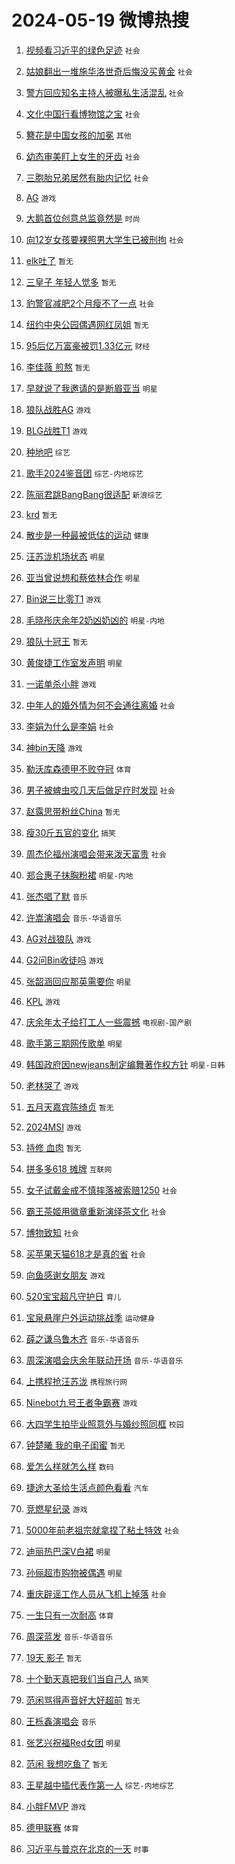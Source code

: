 # 2024-05-19 微博热搜 
1. [视频看习近平的绿色足迹](https://m.weibo.cn/search?containerid=100103type%3D1%26t%3D10%26q%3D%23%E8%A7%86%E9%A2%91%E7%9C%8B%E4%B9%A0%E8%BF%91%E5%B9%B3%E7%9A%84%E7%BB%BF%E8%89%B2%E8%B6%B3%E8%BF%B9%23&stream_entry_id=51&isnewpage=1&extparam=seat%3D1%26dgr%3D0%26filter_type%3Drealtimehot%26stream_entry_id%3D51%26c_type%3D51%26pos%3D0%26cate%3D10103%26q%3D%2523%25E8%25A7%2586%25E9%25A2%2591%25E7%259C%258B%25E4%25B9%25A0%25E8%25BF%2591%25E5%25B9%25B3%25E7%259A%2584%25E7%25BB%25BF%25E8%2589%25B2%25E8%25B6%25B3%25E8%25BF%25B9%2523%26display_time%3D1716063826%26pre_seqid%3D171606382610007464113) `社会` 

2. [姑娘翻出一堆施华洛世奇后悔没买黄金](https://m.weibo.cn/search?containerid=100103type%3D1%26t%3D10%26q%3D%23%E5%A7%91%E5%A8%98%E7%BF%BB%E5%87%BA%E4%B8%80%E5%A0%86%E6%96%BD%E5%8D%8E%E6%B4%9B%E4%B8%96%E5%A5%87%E5%90%8E%E6%82%94%E6%B2%A1%E4%B9%B0%E9%BB%84%E9%87%91%23&stream_entry_id=31&isnewpage=1&extparam=seat%3D1%26dgr%3D0%26flag%3D2%26realpos%3D1%26stream_entry_id%3D31%26filter_type%3Drealtimehot%26lcate%3D5001%26c_type%3D31%26cate%3D5001%26band_rank%3D1%26pos%3D0%26q%3D%2523%25E5%25A7%2591%25E5%25A8%2598%25E7%25BF%25BB%25E5%2587%25BA%25E4%25B8%2580%25E5%25A0%2586%25E6%2596%25BD%25E5%258D%258E%25E6%25B4%259B%25E4%25B8%2596%25E5%25A5%2587%25E5%2590%258E%25E6%2582%2594%25E6%25B2%25A1%25E4%25B9%25B0%25E9%25BB%2584%25E9%2587%2591%2523%26display_time%3D1716063826%26pre_seqid%3D171606382610007464113) `社会` 

3. [警方回应知名主持人被曝私生活混乱](https://m.weibo.cn/search?containerid=100103type%3D1%26t%3D10%26q%3D%23%E8%AD%A6%E6%96%B9%E5%9B%9E%E5%BA%94%E7%9F%A5%E5%90%8D%E4%B8%BB%E6%8C%81%E4%BA%BA%E8%A2%AB%E6%9B%9D%E7%A7%81%E7%94%9F%E6%B4%BB%E6%B7%B7%E4%B9%B1%23&stream_entry_id=31&isnewpage=1&extparam=seat%3D1%26dgr%3D0%26flag%3D2%26realpos%3D2%26stream_entry_id%3D31%26filter_type%3Drealtimehot%26lcate%3D5001%26c_type%3D31%26cate%3D5001%26band_rank%3D2%26pos%3D1%26q%3D%2523%25E8%25AD%25A6%25E6%2596%25B9%25E5%259B%259E%25E5%25BA%2594%25E7%259F%25A5%25E5%2590%258D%25E4%25B8%25BB%25E6%258C%2581%25E4%25BA%25BA%25E8%25A2%25AB%25E6%259B%259D%25E7%25A7%2581%25E7%2594%259F%25E6%25B4%25BB%25E6%25B7%25B7%25E4%25B9%25B1%2523%26display_time%3D1716063826%26pre_seqid%3D171606382610007464113) `社会` 

4. [文化中国行看博物馆之宝](https://m.weibo.cn/search?containerid=100103type%3D1%26t%3D10%26q%3D%23%E6%96%87%E5%8C%96%E4%B8%AD%E5%9B%BD%E8%A1%8C%E7%9C%8B%E5%8D%9A%E7%89%A9%E9%A6%86%E4%B9%8B%E5%AE%9D%23&stream_entry_id=31&isnewpage=1&extparam=seat%3D1%26dgr%3D0%26flag%3D0%26realpos%3D3%26stream_entry_id%3D31%26filter_type%3Drealtimehot%26lcate%3D5001%26c_type%3D31%26cate%3D5001%26band_rank%3D3%26pos%3D2%26q%3D%2523%25E6%2596%2587%25E5%258C%2596%25E4%25B8%25AD%25E5%259B%25BD%25E8%25A1%258C%25E7%259C%258B%25E5%258D%259A%25E7%2589%25A9%25E9%25A6%2586%25E4%25B9%258B%25E5%25AE%259D%2523%26display_time%3D1716063826%26pre_seqid%3D171606382610007464113) `社会` 

5. [簪花是中国女孩的加冕](https://m.weibo.cn/search?containerid=100103type%3D1%26t%3D10%26q%3D%23%E7%B0%AA%E8%8A%B1%E6%98%AF%E4%B8%AD%E5%9B%BD%E5%A5%B3%E5%AD%A9%E7%9A%84%E5%8A%A0%E5%86%95%23&stream_entry_id=31&isnewpage=1&extparam=seat%3D1%26is_ad_pos%3D1%26adid%3D237194%26dgr%3D0%26topic_ad%3D1%26stream_entry_id%3D31%26filter_type%3Drealtimehot%26lcate%3D5001%26c_type%3D31%26cate%3D5001%26band_rank%3D4%26pos%3D3%26q%3D%2523%25E7%25B0%25AA%25E8%258A%25B1%25E6%2598%25AF%25E4%25B8%25AD%25E5%259B%25BD%25E5%25A5%25B3%25E5%25AD%25A9%25E7%259A%2584%25E5%258A%25A0%25E5%2586%2595%2523%26display_time%3D1716063826%26pre_seqid%3D171606382610007464113) `其他` 

6. [幼态审美盯上女生的牙齿](https://m.weibo.cn/search?containerid=100103type%3D1%26t%3D10%26q%3D%23%E5%B9%BC%E6%80%81%E5%AE%A1%E7%BE%8E%E7%9B%AF%E4%B8%8A%E5%A5%B3%E7%94%9F%E7%9A%84%E7%89%99%E9%BD%BF%23&stream_entry_id=31&isnewpage=1&extparam=seat%3D1%26dgr%3D0%26flag%3D2%26realpos%3D4%26stream_entry_id%3D31%26filter_type%3Drealtimehot%26lcate%3D5001%26c_type%3D31%26cate%3D5001%26band_rank%3D4%26pos%3D4%26q%3D%2523%25E5%25B9%25BC%25E6%2580%2581%25E5%25AE%25A1%25E7%25BE%258E%25E7%259B%25AF%25E4%25B8%258A%25E5%25A5%25B3%25E7%2594%259F%25E7%259A%2584%25E7%2589%2599%25E9%25BD%25BF%2523%26display_time%3D1716063826%26pre_seqid%3D171606382610007464113) `社会` 

7. [三胞胎兄弟居然有胎内记忆](https://m.weibo.cn/search?containerid=100103type%3D1%26t%3D10%26q%3D%23%E4%B8%89%E8%83%9E%E8%83%8E%E5%85%84%E5%BC%9F%E5%B1%85%E7%84%B6%E6%9C%89%E8%83%8E%E5%86%85%E8%AE%B0%E5%BF%86%23&stream_entry_id=31&isnewpage=1&extparam=seat%3D1%26dgr%3D0%26flag%3D2%26realpos%3D5%26stream_entry_id%3D31%26filter_type%3Drealtimehot%26lcate%3D5001%26c_type%3D31%26cate%3D5001%26band_rank%3D5%26pos%3D5%26q%3D%2523%25E4%25B8%2589%25E8%2583%259E%25E8%2583%258E%25E5%2585%2584%25E5%25BC%259F%25E5%25B1%2585%25E7%2584%25B6%25E6%259C%2589%25E8%2583%258E%25E5%2586%2585%25E8%25AE%25B0%25E5%25BF%2586%2523%26display_time%3D1716063826%26pre_seqid%3D171606382610007464113) `社会` 

8. [AG](https://m.weibo.cn/search?containerid=100103type%3D1%26t%3D10%26q%3DAG&stream_entry_id=31&isnewpage=1&extparam=seat%3D1%26dgr%3D0%26flag%3D0%26realpos%3D6%26stream_entry_id%3D31%26filter_type%3Drealtimehot%26lcate%3D5001%26c_type%3D31%26cate%3D5001%26band_rank%3D6%26pos%3D6%26q%3DAG%26display_time%3D1716063826%26pre_seqid%3D171606382610007464113) `游戏` 

9. [大鹅首位创意总监竟然是](https://m.weibo.cn/search?containerid=100103type%3D1%26t%3D10%26q%3D%23%E5%A4%A7%E9%B9%85%E9%A6%96%E4%BD%8D%E5%88%9B%E6%84%8F%E6%80%BB%E7%9B%91%E7%AB%9F%E7%84%B6%E6%98%AF%23&stream_entry_id=31&isnewpage=1&extparam=seat%3D1%26is_ad_pos%3D1%26adid%3D236703%26dgr%3D0%26topic_ad%3D1%26stream_entry_id%3D31%26filter_type%3Drealtimehot%26lcate%3D5001%26c_type%3D31%26cate%3D5001%26band_rank%3D7%26pos%3D7%26q%3D%2523%25E5%25A4%25A7%25E9%25B9%2585%25E9%25A6%2596%25E4%25BD%258D%25E5%2588%259B%25E6%2584%258F%25E6%2580%25BB%25E7%259B%2591%25E7%25AB%259F%25E7%2584%25B6%25E6%2598%25AF%2523%26display_time%3D1716063826%26pre_seqid%3D171606382610007464113) `时尚` 

10. [向12岁女孩要裸照男大学生已被刑拘](https://m.weibo.cn/search?containerid=100103type%3D1%26t%3D10%26q%3D%23%E5%90%9112%E5%B2%81%E5%A5%B3%E5%AD%A9%E8%A6%81%E8%A3%B8%E7%85%A7%E7%94%B7%E5%A4%A7%E5%AD%A6%E7%94%9F%E5%B7%B2%E8%A2%AB%E5%88%91%E6%8B%98%23&stream_entry_id=31&isnewpage=1&extparam=seat%3D1%26dgr%3D0%26flag%3D2%26realpos%3D7%26stream_entry_id%3D31%26filter_type%3Drealtimehot%26lcate%3D5001%26c_type%3D31%26cate%3D5001%26band_rank%3D7%26pos%3D8%26q%3D%2523%25E5%2590%259112%25E5%25B2%2581%25E5%25A5%25B3%25E5%25AD%25A9%25E8%25A6%2581%25E8%25A3%25B8%25E7%2585%25A7%25E7%2594%25B7%25E5%25A4%25A7%25E5%25AD%25A6%25E7%2594%259F%25E5%25B7%25B2%25E8%25A2%25AB%25E5%2588%2591%25E6%258B%2598%2523%26display_time%3D1716063826%26pre_seqid%3D171606382610007464113) `社会` 

11. [elk吐了](https://m.weibo.cn/search?containerid=100103type%3D1%26t%3D10%26q%3Delk%E5%90%90%E4%BA%86&stream_entry_id=31&isnewpage=1&extparam=seat%3D1%26dgr%3D0%26flag%3D2%26realpos%3D8%26stream_entry_id%3D31%26filter_type%3Drealtimehot%26lcate%3D5001%26c_type%3D31%26cate%3D5001%26band_rank%3D8%26pos%3D9%26q%3Delk%25E5%2590%2590%25E4%25BA%2586%26display_time%3D1716063826%26pre_seqid%3D171606382610007464113) `暂无` 

12. [三皇子 年轻人觉多](https://m.weibo.cn/search?containerid=100103type%3D1%26t%3D10%26q%3D%E4%B8%89%E7%9A%87%E5%AD%90+%E5%B9%B4%E8%BD%BB%E4%BA%BA%E8%A7%89%E5%A4%9A&stream_entry_id=31&isnewpage=1&extparam=seat%3D1%26dgr%3D0%26flag%3D2%26realpos%3D9%26stream_entry_id%3D31%26filter_type%3Drealtimehot%26lcate%3D5001%26c_type%3D31%26cate%3D5001%26band_rank%3D9%26pos%3D10%26q%3D%25E4%25B8%2589%25E7%259A%2587%25E5%25AD%2590%2520%25E5%25B9%25B4%25E8%25BD%25BB%25E4%25BA%25BA%25E8%25A7%2589%25E5%25A4%259A%26display_time%3D1716063826%26pre_seqid%3D171606382610007464113) `暂无` 

13. [豹警官减肥2个月瘦不了一点](https://m.weibo.cn/search?containerid=100103type%3D1%26t%3D10%26q%3D%23%E8%B1%B9%E8%AD%A6%E5%AE%98%E5%87%8F%E8%82%A52%E4%B8%AA%E6%9C%88%E7%98%A6%E4%B8%8D%E4%BA%86%E4%B8%80%E7%82%B9%23&stream_entry_id=31&isnewpage=1&extparam=seat%3D1%26dgr%3D0%26flag%3D32768%26realpos%3D10%26stream_entry_id%3D31%26filter_type%3Drealtimehot%26lcate%3D5001%26c_type%3D31%26cate%3D5001%26band_rank%3D10%26pos%3D11%26q%3D%2523%25E8%25B1%25B9%25E8%25AD%25A6%25E5%25AE%2598%25E5%2587%258F%25E8%2582%25A52%25E4%25B8%25AA%25E6%259C%2588%25E7%2598%25A6%25E4%25B8%258D%25E4%25BA%2586%25E4%25B8%2580%25E7%2582%25B9%2523%26display_time%3D1716063826%26pre_seqid%3D171606382610007464113) `社会` 

14. [纽约中央公园偶遇网红凤姐](https://m.weibo.cn/search?containerid=100103type%3D1%26t%3D10%26q%3D%23%E7%BA%BD%E7%BA%A6%E4%B8%AD%E5%A4%AE%E5%85%AC%E5%9B%AD%E5%81%B6%E9%81%87%E7%BD%91%E7%BA%A2%E5%87%A4%E5%A7%90%23&stream_entry_id=31&isnewpage=1&extparam=seat%3D1%26dgr%3D0%26flag%3D2%26realpos%3D11%26stream_entry_id%3D31%26filter_type%3Drealtimehot%26lcate%3D5001%26c_type%3D31%26cate%3D5001%26band_rank%3D11%26pos%3D12%26q%3D%2523%25E7%25BA%25BD%25E7%25BA%25A6%25E4%25B8%25AD%25E5%25A4%25AE%25E5%2585%25AC%25E5%259B%25AD%25E5%2581%25B6%25E9%2581%2587%25E7%25BD%2591%25E7%25BA%25A2%25E5%2587%25A4%25E5%25A7%2590%2523%26display_time%3D1716063826%26pre_seqid%3D171606382610007464113) `暂无` 

15. [95后亿万富豪被罚1.33亿元](https://m.weibo.cn/search?containerid=100103type%3D1%26t%3D10%26q%3D%2395%E5%90%8E%E4%BA%BF%E4%B8%87%E5%AF%8C%E8%B1%AA%E8%A2%AB%E7%BD%9A1.33%E4%BA%BF%E5%85%83%23&stream_entry_id=31&isnewpage=1&extparam=seat%3D1%26dgr%3D0%26flag%3D2%26realpos%3D12%26stream_entry_id%3D31%26filter_type%3Drealtimehot%26lcate%3D5001%26c_type%3D31%26cate%3D5001%26band_rank%3D12%26pos%3D13%26q%3D%252395%25E5%2590%258E%25E4%25BA%25BF%25E4%25B8%2587%25E5%25AF%258C%25E8%25B1%25AA%25E8%25A2%25AB%25E7%25BD%259A1.33%25E4%25BA%25BF%25E5%2585%2583%2523%26display_time%3D1716063826%26pre_seqid%3D171606382610007464113) `财经` 

16. [李佳薇 煎熬](https://m.weibo.cn/search?containerid=100103type%3D1%26t%3D10%26q%3D%E6%9D%8E%E4%BD%B3%E8%96%87+%E7%85%8E%E7%86%AC&stream_entry_id=31&isnewpage=1&extparam=seat%3D1%26dgr%3D0%26flag%3D2%26realpos%3D13%26stream_entry_id%3D31%26filter_type%3Drealtimehot%26lcate%3D5001%26c_type%3D31%26cate%3D5001%26band_rank%3D13%26pos%3D14%26q%3D%25E6%259D%258E%25E4%25BD%25B3%25E8%2596%2587%2520%25E7%2585%258E%25E7%2586%25AC%26display_time%3D1716063826%26pre_seqid%3D171606382610007464113) `暂无` 

17. [早就说了我邀请的是断眉亚当](https://m.weibo.cn/search?containerid=100103type%3D1%26t%3D10%26q%3D%23%E6%97%A9%E5%B0%B1%E8%AF%B4%E4%BA%86%E6%88%91%E9%82%80%E8%AF%B7%E7%9A%84%E6%98%AF%E6%96%AD%E7%9C%89%E4%BA%9A%E5%BD%93%23&stream_entry_id=31&isnewpage=1&extparam=seat%3D1%26dgr%3D0%26flag%3D2%26realpos%3D14%26stream_entry_id%3D31%26filter_type%3Drealtimehot%26lcate%3D5001%26c_type%3D31%26cate%3D5001%26band_rank%3D14%26pos%3D15%26q%3D%2523%25E6%2597%25A9%25E5%25B0%25B1%25E8%25AF%25B4%25E4%25BA%2586%25E6%2588%2591%25E9%2582%2580%25E8%25AF%25B7%25E7%259A%2584%25E6%2598%25AF%25E6%2596%25AD%25E7%259C%2589%25E4%25BA%259A%25E5%25BD%2593%2523%26display_time%3D1716063826%26pre_seqid%3D171606382610007464113) `明星` 

18. [狼队战胜AG](https://m.weibo.cn/search?containerid=100103type%3D1%26t%3D10%26q%3D%23%E7%8B%BC%E9%98%9F%E6%88%98%E8%83%9CAG%23&stream_entry_id=31&isnewpage=1&extparam=seat%3D1%26dgr%3D0%26flag%3D0%26realpos%3D15%26stream_entry_id%3D31%26filter_type%3Drealtimehot%26lcate%3D5001%26c_type%3D31%26cate%3D5001%26band_rank%3D15%26pos%3D16%26q%3D%2523%25E7%258B%25BC%25E9%2598%259F%25E6%2588%2598%25E8%2583%259CAG%2523%26display_time%3D1716063826%26pre_seqid%3D171606382610007464113) `游戏` 

19. [BLG战胜T1](https://m.weibo.cn/search?containerid=100103type%3D1%26t%3D10%26q%3D%23BLG%E6%88%98%E8%83%9CT1%23&stream_entry_id=31&isnewpage=1&extparam=seat%3D1%26dgr%3D0%26flag%3D0%26realpos%3D16%26stream_entry_id%3D31%26filter_type%3Drealtimehot%26lcate%3D5001%26c_type%3D31%26cate%3D5001%26band_rank%3D16%26pos%3D17%26q%3D%2523BLG%25E6%2588%2598%25E8%2583%259CT1%2523%26display_time%3D1716063826%26pre_seqid%3D171606382610007464113) `游戏` 

20. [种地吧](https://m.weibo.cn/search?containerid=100103type%3D1%26t%3D10%26q%3D%E7%A7%8D%E5%9C%B0%E5%90%A7&stream_entry_id=31&isnewpage=1&extparam=seat%3D1%26dgr%3D0%26flag%3D0%26realpos%3D17%26stream_entry_id%3D31%26filter_type%3Drealtimehot%26lcate%3D5001%26c_type%3D31%26cate%3D5001%26band_rank%3D17%26pos%3D18%26q%3D%25E7%25A7%258D%25E5%259C%25B0%25E5%2590%25A7%26display_time%3D1716063826%26pre_seqid%3D171606382610007464113) `综艺` 

21. [歌手2024鉴音团](https://m.weibo.cn/search?containerid=100103type%3D1%26t%3D10%26q%3D%E6%AD%8C%E6%89%8B2024%E9%89%B4%E9%9F%B3%E5%9B%A2&stream_entry_id=31&isnewpage=1&extparam=seat%3D1%26dgr%3D0%26flag%3D0%26realpos%3D18%26stream_entry_id%3D31%26filter_type%3Drealtimehot%26lcate%3D5001%26c_type%3D31%26cate%3D5001%26band_rank%3D18%26pos%3D19%26q%3D%25E6%25AD%258C%25E6%2589%258B2024%25E9%2589%25B4%25E9%259F%25B3%25E5%259B%25A2%26display_time%3D1716063826%26pre_seqid%3D171606382610007464113) `综艺-内地综艺` 

22. [陈丽君跳BangBang很适配](https://m.weibo.cn/search?containerid=100103type%3D1%26t%3D10%26q%3D%23%E9%99%88%E4%B8%BD%E5%90%9B%E8%B7%B3BangBang%E5%BE%88%E9%80%82%E9%85%8D%23&stream_entry_id=31&isnewpage=1&extparam=seat%3D1%26dgr%3D0%26flag%3D1%26realpos%3D19%26stream_entry_id%3D31%26filter_type%3Drealtimehot%26lcate%3D5001%26c_type%3D31%26cate%3D5001%26band_rank%3D19%26pos%3D20%26q%3D%2523%25E9%2599%2588%25E4%25B8%25BD%25E5%2590%259B%25E8%25B7%25B3BangBang%25E5%25BE%2588%25E9%2580%2582%25E9%2585%258D%2523%26display_time%3D1716063826%26pre_seqid%3D171606382610007464113) `新浪综艺` 

23. [krd](https://m.weibo.cn/search?containerid=100103type%3D1%26t%3D10%26q%3Dkrd&stream_entry_id=31&isnewpage=1&extparam=seat%3D1%26dgr%3D0%26flag%3D0%26realpos%3D20%26stream_entry_id%3D31%26filter_type%3Drealtimehot%26lcate%3D5001%26c_type%3D31%26cate%3D5001%26band_rank%3D20%26pos%3D21%26q%3Dkrd%26display_time%3D1716063826%26pre_seqid%3D171606382610007464113) `暂无` 

24. [散步是一种最被低估的运动](https://m.weibo.cn/search?containerid=100103type%3D1%26t%3D10%26q%3D%23%E6%95%A3%E6%AD%A5%E6%98%AF%E4%B8%80%E7%A7%8D%E6%9C%80%E8%A2%AB%E4%BD%8E%E4%BC%B0%E7%9A%84%E8%BF%90%E5%8A%A8%23&stream_entry_id=31&isnewpage=1&extparam=seat%3D1%26dgr%3D0%26flag%3D0%26realpos%3D21%26stream_entry_id%3D31%26filter_type%3Drealtimehot%26lcate%3D5001%26c_type%3D31%26cate%3D5001%26band_rank%3D21%26pos%3D22%26q%3D%2523%25E6%2595%25A3%25E6%25AD%25A5%25E6%2598%25AF%25E4%25B8%2580%25E7%25A7%258D%25E6%259C%2580%25E8%25A2%25AB%25E4%25BD%258E%25E4%25BC%25B0%25E7%259A%2584%25E8%25BF%2590%25E5%258A%25A8%2523%26display_time%3D1716063826%26pre_seqid%3D171606382610007464113) `健康` 

25. [汪苏泷机场状态](https://m.weibo.cn/search?containerid=100103type%3D1%26t%3D10%26q%3D%23%E6%B1%AA%E8%8B%8F%E6%B3%B7%E6%9C%BA%E5%9C%BA%E7%8A%B6%E6%80%81%23&stream_entry_id=31&isnewpage=1&extparam=seat%3D1%26dgr%3D0%26flag%3D1%26realpos%3D22%26stream_entry_id%3D31%26filter_type%3Drealtimehot%26lcate%3D5001%26c_type%3D31%26cate%3D5001%26band_rank%3D22%26pos%3D23%26q%3D%2523%25E6%25B1%25AA%25E8%258B%258F%25E6%25B3%25B7%25E6%259C%25BA%25E5%259C%25BA%25E7%258A%25B6%25E6%2580%2581%2523%26display_time%3D1716063826%26pre_seqid%3D171606382610007464113) `明星` 

26. [亚当曾说想和蔡依林合作](https://m.weibo.cn/search?containerid=100103type%3D1%26t%3D10%26q%3D%23%E4%BA%9A%E5%BD%93%E6%9B%BE%E8%AF%B4%E6%83%B3%E5%92%8C%E8%94%A1%E4%BE%9D%E6%9E%97%E5%90%88%E4%BD%9C%23&stream_entry_id=31&isnewpage=1&extparam=seat%3D1%26dgr%3D0%26flag%3D0%26realpos%3D23%26stream_entry_id%3D31%26filter_type%3Drealtimehot%26lcate%3D5001%26c_type%3D31%26cate%3D5001%26band_rank%3D23%26pos%3D24%26q%3D%2523%25E4%25BA%259A%25E5%25BD%2593%25E6%259B%25BE%25E8%25AF%25B4%25E6%2583%25B3%25E5%2592%258C%25E8%2594%25A1%25E4%25BE%259D%25E6%259E%2597%25E5%2590%2588%25E4%25BD%259C%2523%26display_time%3D1716063826%26pre_seqid%3D171606382610007464113) `明星` 

27. [Bin说三比零T1](https://m.weibo.cn/search?containerid=100103type%3D1%26t%3D10%26q%3D%23Bin%E8%AF%B4%E4%B8%89%E6%AF%94%E9%9B%B6T1%23&stream_entry_id=31&isnewpage=1&extparam=seat%3D1%26dgr%3D0%26flag%3D0%26realpos%3D24%26stream_entry_id%3D31%26filter_type%3Drealtimehot%26lcate%3D5001%26c_type%3D31%26cate%3D5001%26band_rank%3D24%26pos%3D25%26q%3D%2523Bin%25E8%25AF%25B4%25E4%25B8%2589%25E6%25AF%2594%25E9%259B%25B6T1%2523%26display_time%3D1716063826%26pre_seqid%3D171606382610007464113) `游戏` 

28. [毛晓彤庆余年2奶凶奶凶的](https://m.weibo.cn/search?containerid=100103type%3D1%26t%3D10%26q%3D%23%E6%AF%9B%E6%99%93%E5%BD%A4%E5%BA%86%E4%BD%99%E5%B9%B42%E5%A5%B6%E5%87%B6%E5%A5%B6%E5%87%B6%E7%9A%84%23&stream_entry_id=31&isnewpage=1&extparam=seat%3D1%26dgr%3D0%26flag%3D2%26realpos%3D25%26stream_entry_id%3D31%26filter_type%3Drealtimehot%26lcate%3D5001%26c_type%3D31%26cate%3D5001%26band_rank%3D25%26pos%3D26%26q%3D%2523%25E6%25AF%259B%25E6%2599%2593%25E5%25BD%25A4%25E5%25BA%2586%25E4%25BD%2599%25E5%25B9%25B42%25E5%25A5%25B6%25E5%2587%25B6%25E5%25A5%25B6%25E5%2587%25B6%25E7%259A%2584%2523%26display_time%3D1716063826%26pre_seqid%3D171606382610007464113) `明星-内地` 

29. [狼队十冠王](https://m.weibo.cn/search?containerid=100103type%3D1%26t%3D10%26q%3D%23%E7%8B%BC%E9%98%9F%E5%8D%81%E5%86%A0%E7%8E%8B%23&stream_entry_id=31&isnewpage=1&extparam=seat%3D1%26dgr%3D0%26flag%3D0%26realpos%3D26%26stream_entry_id%3D31%26filter_type%3Drealtimehot%26lcate%3D5001%26c_type%3D31%26cate%3D5001%26band_rank%3D26%26pos%3D27%26q%3D%2523%25E7%258B%25BC%25E9%2598%259F%25E5%258D%2581%25E5%2586%25A0%25E7%258E%258B%2523%26display_time%3D1716063826%26pre_seqid%3D171606382610007464113) `暂无` 

30. [黄俊捷工作室发声明](https://m.weibo.cn/search?containerid=100103type%3D1%26t%3D10%26q%3D%23%E9%BB%84%E4%BF%8A%E6%8D%B7%E5%B7%A5%E4%BD%9C%E5%AE%A4%E5%8F%91%E5%A3%B0%E6%98%8E%23&stream_entry_id=31&isnewpage=1&extparam=seat%3D1%26dgr%3D0%26flag%3D0%26realpos%3D27%26stream_entry_id%3D31%26filter_type%3Drealtimehot%26lcate%3D5001%26c_type%3D31%26cate%3D5001%26band_rank%3D27%26pos%3D28%26q%3D%2523%25E9%25BB%2584%25E4%25BF%258A%25E6%258D%25B7%25E5%25B7%25A5%25E4%25BD%259C%25E5%25AE%25A4%25E5%258F%2591%25E5%25A3%25B0%25E6%2598%258E%2523%26display_time%3D1716063826%26pre_seqid%3D171606382610007464113) `明星` 

31. [一诺单杀小胖](https://m.weibo.cn/search?containerid=100103type%3D1%26t%3D10%26q%3D%23%E4%B8%80%E8%AF%BA%E5%8D%95%E6%9D%80%E5%B0%8F%E8%83%96%23&stream_entry_id=31&isnewpage=1&extparam=seat%3D1%26dgr%3D0%26flag%3D0%26realpos%3D28%26stream_entry_id%3D31%26filter_type%3Drealtimehot%26lcate%3D5001%26c_type%3D31%26cate%3D5001%26band_rank%3D28%26pos%3D29%26q%3D%2523%25E4%25B8%2580%25E8%25AF%25BA%25E5%258D%2595%25E6%259D%2580%25E5%25B0%258F%25E8%2583%2596%2523%26display_time%3D1716063826%26pre_seqid%3D171606382610007464113) `游戏` 

32. [中年人的婚外情为何不会通往离婚](https://m.weibo.cn/search?containerid=100103type%3D1%26t%3D10%26q%3D%23%E4%B8%AD%E5%B9%B4%E4%BA%BA%E7%9A%84%E5%A9%9A%E5%A4%96%E6%83%85%E4%B8%BA%E4%BD%95%E4%B8%8D%E4%BC%9A%E9%80%9A%E5%BE%80%E7%A6%BB%E5%A9%9A%23&stream_entry_id=31&isnewpage=1&extparam=seat%3D1%26dgr%3D0%26flag%3D0%26realpos%3D29%26stream_entry_id%3D31%26filter_type%3Drealtimehot%26lcate%3D5001%26c_type%3D31%26cate%3D5001%26band_rank%3D29%26pos%3D30%26q%3D%2523%25E4%25B8%25AD%25E5%25B9%25B4%25E4%25BA%25BA%25E7%259A%2584%25E5%25A9%259A%25E5%25A4%2596%25E6%2583%2585%25E4%25B8%25BA%25E4%25BD%2595%25E4%25B8%258D%25E4%25BC%259A%25E9%2580%259A%25E5%25BE%2580%25E7%25A6%25BB%25E5%25A9%259A%2523%26display_time%3D1716063826%26pre_seqid%3D171606382610007464113) `社会` 

33. [李娟为什么是李娟](https://m.weibo.cn/search?containerid=100103type%3D1%26t%3D10%26q%3D%23%E6%9D%8E%E5%A8%9F%E4%B8%BA%E4%BB%80%E4%B9%88%E6%98%AF%E6%9D%8E%E5%A8%9F%23&stream_entry_id=31&isnewpage=1&extparam=seat%3D1%26dgr%3D0%26flag%3D0%26realpos%3D30%26stream_entry_id%3D31%26filter_type%3Drealtimehot%26lcate%3D5001%26c_type%3D31%26cate%3D5001%26band_rank%3D30%26pos%3D31%26q%3D%2523%25E6%259D%258E%25E5%25A8%259F%25E4%25B8%25BA%25E4%25BB%2580%25E4%25B9%2588%25E6%2598%25AF%25E6%259D%258E%25E5%25A8%259F%2523%26display_time%3D1716063826%26pre_seqid%3D171606382610007464113) `社会` 

34. [神bin天降](https://m.weibo.cn/search?containerid=100103type%3D1%26t%3D10%26q%3D%E7%A5%9Ebin%E5%A4%A9%E9%99%8D&stream_entry_id=31&isnewpage=1&extparam=seat%3D1%26dgr%3D0%26flag%3D0%26realpos%3D31%26stream_entry_id%3D31%26filter_type%3Drealtimehot%26lcate%3D5001%26c_type%3D31%26cate%3D5001%26band_rank%3D31%26pos%3D32%26q%3D%25E7%25A5%259Ebin%25E5%25A4%25A9%25E9%2599%258D%26display_time%3D1716063826%26pre_seqid%3D171606382610007464113) `游戏` 

35. [勒沃库森德甲不败夺冠](https://m.weibo.cn/search?containerid=100103type%3D1%26t%3D10%26q%3D%23%E5%8B%92%E6%B2%83%E5%BA%93%E6%A3%AE%E5%BE%B7%E7%94%B2%E4%B8%8D%E8%B4%A5%E5%A4%BA%E5%86%A0%23&stream_entry_id=31&isnewpage=1&extparam=seat%3D1%26dgr%3D0%26flag%3D0%26realpos%3D32%26stream_entry_id%3D31%26filter_type%3Drealtimehot%26lcate%3D5001%26c_type%3D31%26cate%3D5001%26band_rank%3D32%26pos%3D33%26q%3D%2523%25E5%258B%2592%25E6%25B2%2583%25E5%25BA%2593%25E6%25A3%25AE%25E5%25BE%25B7%25E7%2594%25B2%25E4%25B8%258D%25E8%25B4%25A5%25E5%25A4%25BA%25E5%2586%25A0%2523%26display_time%3D1716063826%26pre_seqid%3D171606382610007464113) `体育` 

36. [男子被蜱虫咬几天后做足疗时发现](https://m.weibo.cn/search?containerid=100103type%3D1%26t%3D10%26q%3D%23%E7%94%B7%E5%AD%90%E8%A2%AB%E8%9C%B1%E8%99%AB%E5%92%AC%E5%87%A0%E5%A4%A9%E5%90%8E%E5%81%9A%E8%B6%B3%E7%96%97%E6%97%B6%E5%8F%91%E7%8E%B0%23&stream_entry_id=31&isnewpage=1&extparam=seat%3D1%26dgr%3D0%26flag%3D0%26realpos%3D33%26stream_entry_id%3D31%26filter_type%3Drealtimehot%26lcate%3D5001%26c_type%3D31%26cate%3D5001%26band_rank%3D33%26pos%3D34%26q%3D%2523%25E7%2594%25B7%25E5%25AD%2590%25E8%25A2%25AB%25E8%259C%25B1%25E8%2599%25AB%25E5%2592%25AC%25E5%2587%25A0%25E5%25A4%25A9%25E5%2590%258E%25E5%2581%259A%25E8%25B6%25B3%25E7%2596%2597%25E6%2597%25B6%25E5%258F%2591%25E7%258E%25B0%2523%26display_time%3D1716063826%26pre_seqid%3D171606382610007464113) `社会` 

37. [赵露思带粉丝China](https://m.weibo.cn/search?containerid=100103type%3D1%26t%3D10%26q%3D%23%E8%B5%B5%E9%9C%B2%E6%80%9D%E5%B8%A6%E7%B2%89%E4%B8%9DChina%23&stream_entry_id=31&isnewpage=1&extparam=seat%3D1%26dgr%3D0%26flag%3D0%26realpos%3D34%26stream_entry_id%3D31%26filter_type%3Drealtimehot%26lcate%3D5001%26c_type%3D31%26cate%3D5001%26band_rank%3D34%26pos%3D35%26q%3D%2523%25E8%25B5%25B5%25E9%259C%25B2%25E6%2580%259D%25E5%25B8%25A6%25E7%25B2%2589%25E4%25B8%259DChina%2523%26display_time%3D1716063826%26pre_seqid%3D171606382610007464113) `暂无` 

38. [瘦30斤五官的变化](https://m.weibo.cn/search?containerid=100103type%3D1%26t%3D10%26q%3D%23%E7%98%A630%E6%96%A4%E4%BA%94%E5%AE%98%E7%9A%84%E5%8F%98%E5%8C%96%23&stream_entry_id=31&isnewpage=1&extparam=seat%3D1%26dgr%3D0%26flag%3D0%26realpos%3D35%26stream_entry_id%3D31%26filter_type%3Drealtimehot%26lcate%3D5001%26c_type%3D31%26cate%3D5001%26band_rank%3D35%26pos%3D36%26q%3D%2523%25E7%2598%25A630%25E6%2596%25A4%25E4%25BA%2594%25E5%25AE%2598%25E7%259A%2584%25E5%258F%2598%25E5%258C%2596%2523%26display_time%3D1716063826%26pre_seqid%3D171606382610007464113) `搞笑` 

39. [周杰伦福州演唱会带来泼天富贵](https://m.weibo.cn/search?containerid=100103type%3D1%26t%3D10%26q%3D%23%E5%91%A8%E6%9D%B0%E4%BC%A6%E7%A6%8F%E5%B7%9E%E6%BC%94%E5%94%B1%E4%BC%9A%E5%B8%A6%E6%9D%A5%E6%B3%BC%E5%A4%A9%E5%AF%8C%E8%B4%B5%23&stream_entry_id=31&isnewpage=1&extparam=seat%3D1%26dgr%3D0%26flag%3D0%26realpos%3D36%26stream_entry_id%3D31%26filter_type%3Drealtimehot%26lcate%3D5001%26c_type%3D31%26cate%3D5001%26band_rank%3D36%26pos%3D37%26q%3D%2523%25E5%2591%25A8%25E6%259D%25B0%25E4%25BC%25A6%25E7%25A6%258F%25E5%25B7%259E%25E6%25BC%2594%25E5%2594%25B1%25E4%25BC%259A%25E5%25B8%25A6%25E6%259D%25A5%25E6%25B3%25BC%25E5%25A4%25A9%25E5%25AF%258C%25E8%25B4%25B5%2523%26display_time%3D1716063826%26pre_seqid%3D171606382610007464113) `社会` 

40. [郑合惠子抹胸粉裙](https://m.weibo.cn/search?containerid=100103type%3D1%26t%3D10%26q%3D%23%E9%83%91%E5%90%88%E6%83%A0%E5%AD%90%E6%8A%B9%E8%83%B8%E7%B2%89%E8%A3%99%23&stream_entry_id=31&isnewpage=1&extparam=seat%3D1%26dgr%3D0%26flag%3D0%26realpos%3D37%26stream_entry_id%3D31%26filter_type%3Drealtimehot%26lcate%3D5001%26c_type%3D31%26cate%3D5001%26band_rank%3D37%26pos%3D38%26q%3D%2523%25E9%2583%2591%25E5%2590%2588%25E6%2583%25A0%25E5%25AD%2590%25E6%258A%25B9%25E8%2583%25B8%25E7%25B2%2589%25E8%25A3%2599%2523%26display_time%3D1716063826%26pre_seqid%3D171606382610007464113) `明星-内地` 

41. [张杰唱了默](https://m.weibo.cn/search?containerid=100103type%3D1%26t%3D10%26q%3D%23%E5%BC%A0%E6%9D%B0%E5%94%B1%E4%BA%86%E9%BB%98%23&stream_entry_id=31&isnewpage=1&extparam=seat%3D1%26dgr%3D0%26flag%3D0%26realpos%3D38%26stream_entry_id%3D31%26filter_type%3Drealtimehot%26lcate%3D5001%26c_type%3D31%26cate%3D5001%26band_rank%3D38%26pos%3D39%26q%3D%2523%25E5%25BC%25A0%25E6%259D%25B0%25E5%2594%25B1%25E4%25BA%2586%25E9%25BB%2598%2523%26display_time%3D1716063826%26pre_seqid%3D171606382610007464113) `音乐` 

42. [许嵩演唱会](https://m.weibo.cn/search?containerid=100103type%3D1%26t%3D10%26q%3D%E8%AE%B8%E5%B5%A9%E6%BC%94%E5%94%B1%E4%BC%9A&stream_entry_id=31&isnewpage=1&extparam=seat%3D1%26dgr%3D0%26flag%3D0%26realpos%3D39%26stream_entry_id%3D31%26filter_type%3Drealtimehot%26lcate%3D5001%26c_type%3D31%26cate%3D5001%26band_rank%3D39%26pos%3D40%26q%3D%25E8%25AE%25B8%25E5%25B5%25A9%25E6%25BC%2594%25E5%2594%25B1%25E4%25BC%259A%26display_time%3D1716063826%26pre_seqid%3D171606382610007464113) `音乐-华语音乐` 

43. [AG对战狼队](https://m.weibo.cn/search?containerid=100103type%3D1%26t%3D10%26q%3D%23AG%E5%AF%B9%E6%88%98%E7%8B%BC%E9%98%9F%23&stream_entry_id=31&isnewpage=1&extparam=seat%3D1%26dgr%3D0%26flag%3D0%26realpos%3D40%26stream_entry_id%3D31%26filter_type%3Drealtimehot%26lcate%3D5001%26c_type%3D31%26cate%3D5001%26band_rank%3D40%26pos%3D41%26q%3D%2523AG%25E5%25AF%25B9%25E6%2588%2598%25E7%258B%25BC%25E9%2598%259F%2523%26display_time%3D1716063826%26pre_seqid%3D171606382610007464113) `游戏` 

44. [G2问Bin收徒吗](https://m.weibo.cn/search?containerid=100103type%3D1%26t%3D10%26q%3D%23G2%E9%97%AEBin%E6%94%B6%E5%BE%92%E5%90%97%23&stream_entry_id=31&isnewpage=1&extparam=seat%3D1%26dgr%3D0%26flag%3D0%26realpos%3D41%26stream_entry_id%3D31%26filter_type%3Drealtimehot%26lcate%3D5001%26c_type%3D31%26cate%3D5001%26band_rank%3D41%26pos%3D42%26q%3D%2523G2%25E9%2597%25AEBin%25E6%2594%25B6%25E5%25BE%2592%25E5%2590%2597%2523%26display_time%3D1716063826%26pre_seqid%3D171606382610007464113) `游戏` 

45. [张韶涵回应那英需要你](https://m.weibo.cn/search?containerid=100103type%3D1%26t%3D10%26q%3D%23%E5%BC%A0%E9%9F%B6%E6%B6%B5%E5%9B%9E%E5%BA%94%E9%82%A3%E8%8B%B1%E9%9C%80%E8%A6%81%E4%BD%A0%23&stream_entry_id=31&isnewpage=1&extparam=seat%3D1%26dgr%3D0%26flag%3D0%26realpos%3D42%26stream_entry_id%3D31%26filter_type%3Drealtimehot%26lcate%3D5001%26c_type%3D31%26cate%3D5001%26band_rank%3D42%26pos%3D43%26q%3D%2523%25E5%25BC%25A0%25E9%259F%25B6%25E6%25B6%25B5%25E5%259B%259E%25E5%25BA%2594%25E9%2582%25A3%25E8%258B%25B1%25E9%259C%2580%25E8%25A6%2581%25E4%25BD%25A0%2523%26display_time%3D1716063826%26pre_seqid%3D171606382610007464113) `明星` 

46. [KPL](https://m.weibo.cn/search?containerid=100103type%3D1%26t%3D10%26q%3DKPL&stream_entry_id=31&isnewpage=1&extparam=seat%3D1%26dgr%3D0%26flag%3D0%26realpos%3D43%26stream_entry_id%3D31%26filter_type%3Drealtimehot%26lcate%3D5001%26c_type%3D31%26cate%3D5001%26band_rank%3D43%26pos%3D44%26q%3DKPL%26display_time%3D1716063826%26pre_seqid%3D171606382610007464113) `游戏` 

47. [庆余年太子给打工人一些震撼](https://m.weibo.cn/search?containerid=100103type%3D1%26t%3D10%26q%3D%23%E5%BA%86%E4%BD%99%E5%B9%B4%E5%A4%AA%E5%AD%90%E7%BB%99%E6%89%93%E5%B7%A5%E4%BA%BA%E4%B8%80%E4%BA%9B%E9%9C%87%E6%92%BC%23&stream_entry_id=31&isnewpage=1&extparam=seat%3D1%26dgr%3D0%26flag%3D0%26realpos%3D44%26stream_entry_id%3D31%26filter_type%3Drealtimehot%26lcate%3D5001%26c_type%3D31%26cate%3D5001%26band_rank%3D44%26pos%3D45%26q%3D%2523%25E5%25BA%2586%25E4%25BD%2599%25E5%25B9%25B4%25E5%25A4%25AA%25E5%25AD%2590%25E7%25BB%2599%25E6%2589%2593%25E5%25B7%25A5%25E4%25BA%25BA%25E4%25B8%2580%25E4%25BA%259B%25E9%259C%2587%25E6%2592%25BC%2523%26display_time%3D1716063826%26pre_seqid%3D171606382610007464113) `电视剧-国产剧` 

48. [歌手第三期网传歌单](https://m.weibo.cn/search?containerid=100103type%3D1%26t%3D10%26q%3D%23%E6%AD%8C%E6%89%8B%E7%AC%AC%E4%B8%89%E6%9C%9F%E7%BD%91%E4%BC%A0%E6%AD%8C%E5%8D%95%23&stream_entry_id=31&isnewpage=1&extparam=seat%3D1%26dgr%3D0%26flag%3D0%26realpos%3D45%26stream_entry_id%3D31%26filter_type%3Drealtimehot%26lcate%3D5001%26c_type%3D31%26cate%3D5001%26band_rank%3D45%26pos%3D46%26q%3D%2523%25E6%25AD%258C%25E6%2589%258B%25E7%25AC%25AC%25E4%25B8%2589%25E6%259C%259F%25E7%25BD%2591%25E4%25BC%25A0%25E6%25AD%258C%25E5%258D%2595%2523%26display_time%3D1716063826%26pre_seqid%3D171606382610007464113) `明星` 

49. [韩国政府因newjeans制定编舞著作权方针](https://m.weibo.cn/search?containerid=100103type%3D1%26t%3D10%26q%3D%23%E9%9F%A9%E5%9B%BD%E6%94%BF%E5%BA%9C%E5%9B%A0newjeans%E5%88%B6%E5%AE%9A%E7%BC%96%E8%88%9E%E8%91%97%E4%BD%9C%E6%9D%83%E6%96%B9%E9%92%88%23&stream_entry_id=31&isnewpage=1&extparam=seat%3D1%26dgr%3D0%26flag%3D0%26realpos%3D46%26stream_entry_id%3D31%26filter_type%3Drealtimehot%26lcate%3D5001%26c_type%3D31%26cate%3D5001%26band_rank%3D46%26pos%3D47%26q%3D%2523%25E9%259F%25A9%25E5%259B%25BD%25E6%2594%25BF%25E5%25BA%259C%25E5%259B%25A0newjeans%25E5%2588%25B6%25E5%25AE%259A%25E7%25BC%2596%25E8%2588%259E%25E8%2591%2597%25E4%25BD%259C%25E6%259D%2583%25E6%2596%25B9%25E9%2592%2588%2523%26display_time%3D1716063826%26pre_seqid%3D171606382610007464113) `明星-日韩` 

50. [老林哭了](https://m.weibo.cn/search?containerid=100103type%3D1%26t%3D10%26q%3D%E8%80%81%E6%9E%97%E5%93%AD%E4%BA%86&stream_entry_id=31&isnewpage=1&extparam=seat%3D1%26dgr%3D0%26flag%3D0%26realpos%3D47%26stream_entry_id%3D31%26filter_type%3Drealtimehot%26lcate%3D5001%26c_type%3D31%26cate%3D5001%26band_rank%3D47%26pos%3D48%26q%3D%25E8%2580%2581%25E6%259E%2597%25E5%2593%25AD%25E4%25BA%2586%26display_time%3D1716063826%26pre_seqid%3D171606382610007464113) `游戏` 

51. [五月天嘉宾陈绮贞](https://m.weibo.cn/search?containerid=100103type%3D1%26t%3D10%26q%3D%E4%BA%94%E6%9C%88%E5%A4%A9%E5%98%89%E5%AE%BE%E9%99%88%E7%BB%AE%E8%B4%9E&stream_entry_id=31&isnewpage=1&extparam=seat%3D1%26dgr%3D0%26flag%3D0%26realpos%3D48%26stream_entry_id%3D31%26filter_type%3Drealtimehot%26lcate%3D5001%26c_type%3D31%26cate%3D5001%26band_rank%3D48%26pos%3D49%26q%3D%25E4%25BA%2594%25E6%259C%2588%25E5%25A4%25A9%25E5%2598%2589%25E5%25AE%25BE%25E9%2599%2588%25E7%25BB%25AE%25E8%25B4%259E%26display_time%3D1716063826%26pre_seqid%3D171606382610007464113) `暂无` 

52. [2024MSI](https://m.weibo.cn/search?containerid=100103type%3D1%26t%3D10%26q%3D2024MSI&stream_entry_id=31&isnewpage=1&extparam=seat%3D1%26dgr%3D0%26flag%3D0%26realpos%3D49%26stream_entry_id%3D31%26filter_type%3Drealtimehot%26lcate%3D5001%26c_type%3D31%26cate%3D5001%26band_rank%3D49%26pos%3D50%26q%3D2024MSI%26display_time%3D1716063826%26pre_seqid%3D171606382610007464113) `游戏` 

53. [持修 血肉](https://m.weibo.cn/search?containerid=100103type%3D1%26t%3D10%26q%3D%E6%8C%81%E4%BF%AE+%E8%A1%80%E8%82%89&stream_entry_id=31&isnewpage=1&extparam=seat%3D1%26dgr%3D0%26flag%3D0%26realpos%3D50%26stream_entry_id%3D31%26filter_type%3Drealtimehot%26lcate%3D5001%26c_type%3D31%26cate%3D5001%26band_rank%3D50%26pos%3D51%26q%3D%25E6%258C%2581%25E4%25BF%25AE%2520%25E8%25A1%2580%25E8%2582%2589%26display_time%3D1716063826%26pre_seqid%3D171606382610007464113) `暂无` 

54. [拼多多618 摊牌](https://m.weibo.cn/search?containerid=100103type%3D1%26t%3D10%26q%3D%23%E6%8B%BC%E5%A4%9A%E5%A4%9A618+%E6%91%8A%E7%89%8C%23&stream_entry_id=31&isnewpage=1&extparam=seat%3D1%26dgr%3D0%26topic_ad%3D1%26adid%3D237172%26cate%3D5001%26is_ad_pos%3D1%26stream_entry_id%3D31%26filter_type%3Drealtimehot%26lcate%3D5001%26c_type%3D31%26band_rank%3D4%26pos%3D3%26q%3D%2523%25E6%258B%25BC%25E5%25A4%259A%25E5%25A4%259A618%2520%25E6%2591%258A%25E7%2589%258C%2523%26display_time%3D1716063770%26pre_seqid%3D171606377079001562991) `互联网` 

55. [女子试戴金戒不慎摔落被索赔1250](https://m.weibo.cn/search?containerid=100103type%3D1%26t%3D10%26q%3D%23%E5%A5%B3%E5%AD%90%E8%AF%95%E6%88%B4%E9%87%91%E6%88%92%E4%B8%8D%E6%85%8E%E6%91%94%E8%90%BD%E8%A2%AB%E7%B4%A2%E8%B5%941250%23&stream_entry_id=31&isnewpage=1&extparam=seat%3D1%26dgr%3D0%26cate%3D5001%26flag%3D0%26stream_entry_id%3D31%26filter_type%3Drealtimehot%26lcate%3D5001%26c_type%3D31%26band_rank%3D50%26realpos%3D50%26pos%3D50%26q%3D%2523%25E5%25A5%25B3%25E5%25AD%2590%25E8%25AF%2595%25E6%2588%25B4%25E9%2587%2591%25E6%2588%2592%25E4%25B8%258D%25E6%2585%258E%25E6%2591%2594%25E8%2590%25BD%25E8%25A2%25AB%25E7%25B4%25A2%25E8%25B5%25941250%2523%26display_time%3D1716063770%26pre_seqid%3D171606377079001562991) `社会` 

56. [霸王茶姬用徽章重新演绎茶文化](https://m.weibo.cn/search?containerid=100103type%3D1%26t%3D10%26q%3D%23%E9%9C%B8%E7%8E%8B%E8%8C%B6%E5%A7%AC%E7%94%A8%E5%BE%BD%E7%AB%A0%E9%87%8D%E6%96%B0%E6%BC%94%E7%BB%8E%E8%8C%B6%E6%96%87%E5%8C%96%23&stream_entry_id=31&isnewpage=1&extparam=seat%3D1%26dgr%3D0%26adid%3D237119%26is_ad_pos%3D1%26topic_ad%3D1%26band_rank%3D7%26stream_entry_id%3D31%26filter_type%3Drealtimehot%26lcate%3D5001%26c_type%3D31%26cate%3D5001%26pos%3D7%26q%3D%2523%25E9%259C%25B8%25E7%258E%258B%25E8%258C%25B6%25E5%25A7%25AC%25E7%2594%25A8%25E5%25BE%25BD%25E7%25AB%25A0%25E9%2587%258D%25E6%2596%25B0%25E6%25BC%2594%25E7%25BB%258E%25E8%258C%25B6%25E6%2596%2587%25E5%258C%2596%2523%26display_time%3D1716063713%26pre_seqid%3D17160637132240735633) `社会` 

57. [博物致知](https://m.weibo.cn/search?containerid=100103type%3D1%26t%3D10%26q%3D%23%E5%8D%9A%E7%89%A9%E8%87%B4%E7%9F%A5%23&stream_entry_id=51&isnewpage=1&extparam=seat%3D1%26dgr%3D0%26filter_type%3Drealtimehot%26stream_entry_id%3D51%26c_type%3D51%26pos%3D0%26cate%3D10103%26q%3D%2523%25E5%258D%259A%25E7%2589%25A9%25E8%2587%25B4%25E7%259F%25A5%2523%26display_time%3D1716063656%26pre_seqid%3D17160636562679719048) `社会` 

58. [买苹果天猫618才是真的省](https://m.weibo.cn/search?containerid=100103type%3D1%26t%3D10%26q%3D%23%E4%B9%B0%E8%8B%B9%E6%9E%9C%E5%A4%A9%E7%8C%AB618%E6%89%8D%E6%98%AF%E7%9C%9F%E7%9A%84%E7%9C%81%23&stream_entry_id=31&isnewpage=1&extparam=seat%3D1%26is_ad_pos%3D1%26adid%3D237189%26dgr%3D0%26topic_ad%3D1%26stream_entry_id%3D31%26filter_type%3Drealtimehot%26lcate%3D5001%26c_type%3D31%26cate%3D5001%26band_rank%3D4%26pos%3D3%26q%3D%2523%25E4%25B9%25B0%25E8%258B%25B9%25E6%259E%259C%25E5%25A4%25A9%25E7%258C%25AB618%25E6%2589%258D%25E6%2598%25AF%25E7%259C%259F%25E7%259A%2584%25E7%259C%2581%2523%26display_time%3D1716063656%26pre_seqid%3D17160636562679719048) `社会` 

59. [向鱼感谢女朋友](https://m.weibo.cn/search?containerid=100103type%3D1%26t%3D10%26q%3D%23%E5%90%91%E9%B1%BC%E6%84%9F%E8%B0%A2%E5%A5%B3%E6%9C%8B%E5%8F%8B%23&stream_entry_id=31&isnewpage=1&extparam=seat%3D1%26dgr%3D0%26q%3D%2523%25E5%2590%2591%25E9%25B1%25BC%25E6%2584%259F%25E8%25B0%25A2%25E5%25A5%25B3%25E6%259C%258B%25E5%258F%258B%2523%26flag%3D0%26stream_entry_id%3D31%26filter_type%3Drealtimehot%26lcate%3D5001%26c_type%3D31%26band_rank%3D50%26cate%3D5001%26pos%3D51%26realpos%3D50%26display_time%3D1716063599%26pre_seqid%3D171606359922902679911) `游戏` 

60. [520宝宝超凡守护日](https://m.weibo.cn/search?containerid=100103type%3D1%26t%3D10%26q%3D%23520%E5%AE%9D%E5%AE%9D%E8%B6%85%E5%87%A1%E5%AE%88%E6%8A%A4%E6%97%A5%23&stream_entry_id=31&isnewpage=1&extparam=seat%3D1%26dgr%3D0%26adid%3D236828%26stream_entry_id%3D31%26is_ad_pos%3D1%26topic_ad%3D1%26filter_type%3Drealtimehot%26lcate%3D5001%26c_type%3D31%26cate%3D5001%26band_rank%3D4%26pos%3D3%26q%3D%2523520%25E5%25AE%259D%25E5%25AE%259D%25E8%25B6%2585%25E5%2587%25A1%25E5%25AE%2588%25E6%258A%25A4%25E6%2597%25A5%2523%26display_time%3D1716059928%26pre_seqid%3D1716059928090015556133) `育儿` 

61. [宝泉悬崖户外运动挑战季](https://m.weibo.cn/search?containerid=100103type%3D1%26t%3D10%26q%3D%23%E5%AE%9D%E6%B3%89%E6%82%AC%E5%B4%96%E6%88%B7%E5%A4%96%E8%BF%90%E5%8A%A8%E6%8C%91%E6%88%98%E5%AD%A3%23&stream_entry_id=31&isnewpage=1&extparam=seat%3D1%26dgr%3D0%26adid%3D237030%26stream_entry_id%3D31%26is_ad_pos%3D1%26topic_ad%3D1%26filter_type%3Drealtimehot%26lcate%3D5001%26c_type%3D31%26cate%3D5001%26band_rank%3D7%26pos%3D7%26q%3D%2523%25E5%25AE%259D%25E6%25B3%2589%25E6%2582%25AC%25E5%25B4%2596%25E6%2588%25B7%25E5%25A4%2596%25E8%25BF%2590%25E5%258A%25A8%25E6%258C%2591%25E6%2588%2598%25E5%25AD%25A3%2523%26display_time%3D1716059928%26pre_seqid%3D1716059928090015556133) `运动健身` 

62. [薛之谦乌鲁木齐](https://m.weibo.cn/search?containerid=100103type%3D1%26t%3D10%26q%3D%E8%96%9B%E4%B9%8B%E8%B0%A6%E4%B9%8C%E9%B2%81%E6%9C%A8%E9%BD%90&stream_entry_id=31&isnewpage=1&extparam=seat%3D1%26dgr%3D0%26stream_entry_id%3D31%26flag%3D1%26realpos%3D48%26filter_type%3Drealtimehot%26lcate%3D5001%26c_type%3D31%26cate%3D5001%26band_rank%3D48%26pos%3D49%26q%3D%25E8%2596%259B%25E4%25B9%258B%25E8%25B0%25A6%25E4%25B9%258C%25E9%25B2%2581%25E6%259C%25A8%25E9%25BD%2590%26display_time%3D1716059928%26pre_seqid%3D1716059928090015556133) `音乐-华语音乐` 

63. [周深演唱会庆余年联动开场](https://m.weibo.cn/search?containerid=100103type%3D1%26t%3D10%26q%3D%23%E5%91%A8%E6%B7%B1%E6%BC%94%E5%94%B1%E4%BC%9A%E5%BA%86%E4%BD%99%E5%B9%B4%E8%81%94%E5%8A%A8%E5%BC%80%E5%9C%BA%23&stream_entry_id=31&isnewpage=1&extparam=seat%3D1%26dgr%3D0%26stream_entry_id%3D31%26flag%3D0%26realpos%3D50%26filter_type%3Drealtimehot%26lcate%3D5001%26c_type%3D31%26cate%3D5001%26band_rank%3D50%26pos%3D51%26q%3D%2523%25E5%2591%25A8%25E6%25B7%25B1%25E6%25BC%2594%25E5%2594%25B1%25E4%25BC%259A%25E5%25BA%2586%25E4%25BD%2599%25E5%25B9%25B4%25E8%2581%2594%25E5%258A%25A8%25E5%25BC%2580%25E5%259C%25BA%2523%26display_time%3D1716059928%26pre_seqid%3D1716059928090015556133) `音乐-华语音乐` 

64. [上携程抢汪苏泷](https://m.weibo.cn/search?containerid=100103type%3D1%26t%3D10%26q%3D%23%E4%B8%8A%E6%90%BA%E7%A8%8B%E6%8A%A2%E6%B1%AA%E8%8B%8F%E6%B3%B7%23&stream_entry_id=31&isnewpage=1&extparam=seat%3D1%26dgr%3D0%26adid%3D236999%26stream_entry_id%3D31%26filter_type%3Drealtimehot%26cate%3D5001%26band_rank%3D7%26lcate%3D5001%26c_type%3D31%26is_ad_pos%3D1%26topic_ad%3D1%26pos%3D7%26q%3D%2523%25E4%25B8%258A%25E6%2590%25BA%25E7%25A8%258B%25E6%258A%25A2%25E6%25B1%25AA%25E8%258B%258F%25E6%25B3%25B7%2523%26display_time%3D1716059871%26pre_seqid%3D171605987100507110224) `携程旅行网` 

65. [Ninebot九号王者争霸赛](https://m.weibo.cn/search?containerid=100103type%3D1%26t%3D10%26q%3D%23Ninebot%E4%B9%9D%E5%8F%B7%E7%8E%8B%E8%80%85%E4%BA%89%E9%9C%B8%E8%B5%9B%23&stream_entry_id=31&isnewpage=1&extparam=seat%3D1%26dgr%3D0%26adid%3D236686%26stream_entry_id%3D31%26is_ad_pos%3D1%26topic_ad%3D1%26filter_type%3Drealtimehot%26lcate%3D5001%26c_type%3D31%26q%3D%2523Ninebot%25E4%25B9%259D%25E5%258F%25B7%25E7%258E%258B%25E8%2580%2585%25E4%25BA%2589%25E9%259C%25B8%25E8%25B5%259B%2523%26cate%3D5001%26pos%3D7%26band_rank%3D7%26display_time%3D1716056865%26pre_seqid%3D171605686507902085012) `游戏` 

66. [大四学生拍毕业照意外与婚纱照同框](https://m.weibo.cn/search?containerid=100103type%3D1%26t%3D10%26q%3D%23%E5%A4%A7%E5%9B%9B%E5%AD%A6%E7%94%9F%E6%8B%8D%E6%AF%95%E4%B8%9A%E7%85%A7%E6%84%8F%E5%A4%96%E4%B8%8E%E5%A9%9A%E7%BA%B1%E7%85%A7%E5%90%8C%E6%A1%86%23&stream_entry_id=31&isnewpage=1&extparam=seat%3D1%26dgr%3D0%26realpos%3D10%26flag%3D32768%26stream_entry_id%3D31%26filter_type%3Drealtimehot%26lcate%3D5001%26c_type%3D31%26q%3D%2523%25E5%25A4%25A7%25E5%259B%259B%25E5%25AD%25A6%25E7%2594%259F%25E6%258B%258D%25E6%25AF%2595%25E4%25B8%259A%25E7%2585%25A7%25E6%2584%258F%25E5%25A4%2596%25E4%25B8%258E%25E5%25A9%259A%25E7%25BA%25B1%25E7%2585%25A7%25E5%2590%258C%25E6%25A1%2586%2523%26cate%3D5001%26pos%3D11%26band_rank%3D10%26display_time%3D1716056865%26pre_seqid%3D171605686507902085012) `校园` 

67. [钟楚曦 我的电子闺蜜](https://m.weibo.cn/search?containerid=100103type%3D1%26t%3D10%26q%3D%E9%92%9F%E6%A5%9A%E6%9B%A6+%E6%88%91%E7%9A%84%E7%94%B5%E5%AD%90%E9%97%BA%E8%9C%9C&stream_entry_id=31&isnewpage=1&extparam=seat%3D1%26dgr%3D0%26realpos%3D47%26flag%3D0%26stream_entry_id%3D31%26filter_type%3Drealtimehot%26lcate%3D5001%26c_type%3D31%26q%3D%25E9%2592%259F%25E6%25A5%259A%25E6%259B%25A6%2520%25E6%2588%2591%25E7%259A%2584%25E7%2594%25B5%25E5%25AD%2590%25E9%2597%25BA%25E8%259C%259C%26cate%3D5001%26pos%3D48%26band_rank%3D47%26display_time%3D1716056865%26pre_seqid%3D171605686507902085012) `暂无` 

68. [爱怎么样就怎么样](https://m.weibo.cn/search?containerid=100103type%3D1%26t%3D10%26q%3D%23%E7%88%B1%E6%80%8E%E4%B9%88%E6%A0%B7%E5%B0%B1%E6%80%8E%E4%B9%88%E6%A0%B7%23&stream_entry_id=31&isnewpage=1&extparam=seat%3D1%26dgr%3D0%26adid%3D236827%26cate%3D5001%26is_ad_pos%3D1%26stream_entry_id%3D31%26filter_type%3Drealtimehot%26lcate%3D5001%26c_type%3D31%26q%3D%2523%25E7%2588%25B1%25E6%2580%258E%25E4%25B9%2588%25E6%25A0%25B7%25E5%25B0%25B1%25E6%2580%258E%25E4%25B9%2588%25E6%25A0%25B7%2523%26topic_ad%3D1%26pos%3D3%26band_rank%3D4%26display_time%3D1716056815%26pre_seqid%3D1716056815730016536227) `数码` 

69. [捷途大圣给生活点颜色看看](https://m.weibo.cn/search?containerid=100103type%3D1%26t%3D10%26q%3D%23%E6%8D%B7%E9%80%94%E5%A4%A7%E5%9C%A3%E7%BB%99%E7%94%9F%E6%B4%BB%E7%82%B9%E9%A2%9C%E8%89%B2%E7%9C%8B%E7%9C%8B%23&stream_entry_id=31&isnewpage=1&extparam=seat%3D1%26dgr%3D0%26adid%3D236985%26is_ad_pos%3D1%26topic_ad%3D1%26stream_entry_id%3D31%26filter_type%3Drealtimehot%26lcate%3D5001%26c_type%3D31%26band_rank%3D7%26cate%3D5001%26pos%3D7%26q%3D%2523%25E6%258D%25B7%25E9%2580%2594%25E5%25A4%25A7%25E5%259C%25A3%25E7%25BB%2599%25E7%2594%259F%25E6%25B4%25BB%25E7%2582%25B9%25E9%25A2%259C%25E8%2589%25B2%25E7%259C%258B%25E7%259C%258B%2523%26display_time%3D1716056718%26pre_seqid%3D1716056718211030019238) `汽车` 

70. [竞燃星纪录](https://m.weibo.cn/search?containerid=100103type%3D1%26t%3D10%26q%3D%23%E7%AB%9E%E7%87%83%E6%98%9F%E7%BA%AA%E5%BD%95%23&stream_entry_id=31&isnewpage=1&extparam=seat%3D1%26dgr%3D0%26adid%3D237115%26is_ad_pos%3D1%26stream_entry_id%3D31%26filter_type%3Drealtimehot%26lcate%3D5001%26c_type%3D31%26band_rank%3D7%26cate%3D5001%26pos%3D7%26q%3D%2523%25E7%25AB%259E%25E7%2587%2583%25E6%2598%259F%25E7%25BA%25AA%25E5%25BD%2595%2523%26display_time%3D1716052740%26pre_seqid%3D17160527406500412478) `游戏` 

71. [5000年前老祖宗就拿捏了粘土特效](https://m.weibo.cn/search?containerid=100103type%3D1%26t%3D10%26q%3D%235000%E5%B9%B4%E5%89%8D%E8%80%81%E7%A5%96%E5%AE%97%E5%B0%B1%E6%8B%BF%E6%8D%8F%E4%BA%86%E7%B2%98%E5%9C%9F%E7%89%B9%E6%95%88%23&stream_entry_id=31&isnewpage=1&extparam=seat%3D1%26dgr%3D0%26flag%3D32768%26realpos%3D16%26stream_entry_id%3D31%26filter_type%3Drealtimehot%26lcate%3D5001%26c_type%3D31%26band_rank%3D16%26cate%3D5001%26pos%3D17%26q%3D%25235000%25E5%25B9%25B4%25E5%2589%258D%25E8%2580%2581%25E7%25A5%2596%25E5%25AE%2597%25E5%25B0%25B1%25E6%258B%25BF%25E6%258D%258F%25E4%25BA%2586%25E7%25B2%2598%25E5%259C%259F%25E7%2589%25B9%25E6%2595%2588%2523%26display_time%3D1716052740%26pre_seqid%3D17160527406500412478) `社会` 

72. [迪丽热巴深V白裙](https://m.weibo.cn/search?containerid=100103type%3D1%26t%3D10%26q%3D%23%E8%BF%AA%E4%B8%BD%E7%83%AD%E5%B7%B4%E6%B7%B1V%E7%99%BD%E8%A3%99%23&stream_entry_id=31&isnewpage=1&extparam=seat%3D1%26dgr%3D0%26flag%3D0%26realpos%3D47%26stream_entry_id%3D31%26filter_type%3Drealtimehot%26lcate%3D5001%26c_type%3D31%26band_rank%3D47%26cate%3D5001%26pos%3D48%26q%3D%2523%25E8%25BF%25AA%25E4%25B8%25BD%25E7%2583%25AD%25E5%25B7%25B4%25E6%25B7%25B1V%25E7%2599%25BD%25E8%25A3%2599%2523%26display_time%3D1716052740%26pre_seqid%3D17160527406500412478) `明星` 

73. [孙俪超市购物被偶遇](https://m.weibo.cn/search?containerid=100103type%3D1%26t%3D10%26q%3D%23%E5%AD%99%E4%BF%AA%E8%B6%85%E5%B8%82%E8%B4%AD%E7%89%A9%E8%A2%AB%E5%81%B6%E9%81%87%23&stream_entry_id=31&isnewpage=1&extparam=seat%3D1%26dgr%3D0%26flag%3D0%26realpos%3D49%26stream_entry_id%3D31%26filter_type%3Drealtimehot%26lcate%3D5001%26c_type%3D31%26band_rank%3D49%26cate%3D5001%26pos%3D50%26q%3D%2523%25E5%25AD%2599%25E4%25BF%25AA%25E8%25B6%2585%25E5%25B8%2582%25E8%25B4%25AD%25E7%2589%25A9%25E8%25A2%25AB%25E5%2581%25B6%25E9%2581%2587%2523%26display_time%3D1716052740%26pre_seqid%3D17160527406500412478) `明星` 

74. [重庆辟谣工作人员从飞机上掉落](https://m.weibo.cn/search?containerid=100103type%3D1%26t%3D10%26q%3D%23%E9%87%8D%E5%BA%86%E8%BE%9F%E8%B0%A3%E5%B7%A5%E4%BD%9C%E4%BA%BA%E5%91%98%E4%BB%8E%E9%A3%9E%E6%9C%BA%E4%B8%8A%E6%8E%89%E8%90%BD%23&stream_entry_id=31&isnewpage=1&extparam=seat%3D1%26dgr%3D0%26adid%3D237033%26is_ad_pos%3D1%26stream_entry_id%3D31%26filter_type%3Drealtimehot%26lcate%3D5001%26c_type%3D31%26cate%3D5001%26band_rank%3D7%26pos%3D6%26q%3D%2523%25E9%2587%258D%25E5%25BA%2586%25E8%25BE%259F%25E8%25B0%25A3%25E5%25B7%25A5%25E4%25BD%259C%25E4%25BA%25BA%25E5%2591%2598%25E4%25BB%258E%25E9%25A3%259E%25E6%259C%25BA%25E4%25B8%258A%25E6%258E%2589%25E8%2590%25BD%2523%26display_time%3D1716052698%26pre_seqid%3D171605269870503000593) `社会` 

75. [一生只有一次耐高](https://m.weibo.cn/search?containerid=100103type%3D1%26t%3D10%26q%3D%23%E4%B8%80%E7%94%9F%E5%8F%AA%E6%9C%89%E4%B8%80%E6%AC%A1%E8%80%90%E9%AB%98%23&stream_entry_id=31&isnewpage=1&extparam=seat%3D1%26dgr%3D0%26adid%3D236256%26q%3D%2523%25E4%25B8%2580%25E7%2594%259F%25E5%258F%25AA%25E6%259C%2589%25E4%25B8%2580%25E6%25AC%25A1%25E8%2580%2590%25E9%25AB%2598%2523%26is_ad_pos%3D1%26stream_entry_id%3D31%26topic_ad%3D1%26filter_type%3Drealtimehot%26lcate%3D5001%26c_type%3D31%26cate%3D5001%26pos%3D3%26band_rank%3D4%26display_time%3D1716052655%26pre_seqid%3D171605265590502049811) `体育` 

76. [周深蓝发](https://m.weibo.cn/search?containerid=100103type%3D1%26t%3D10%26q%3D%23%E5%91%A8%E6%B7%B1%E8%93%9D%E5%8F%91%23&stream_entry_id=31&isnewpage=1&extparam=seat%3D1%26dgr%3D0%26q%3D%2523%25E5%2591%25A8%25E6%25B7%25B1%25E8%2593%259D%25E5%258F%2591%2523%26flag%3D1%26stream_entry_id%3D31%26filter_type%3Drealtimehot%26lcate%3D5001%26c_type%3D31%26band_rank%3D28%26cate%3D5001%26pos%3D29%26realpos%3D28%26display_time%3D1716049597%26pre_seqid%3D1716049597471030019234) `音乐-华语音乐` 

77. [19天 影子](https://m.weibo.cn/search?containerid=100103type%3D1%26t%3D10%26q%3D19%E5%A4%A9+%E5%BD%B1%E5%AD%90&stream_entry_id=31&isnewpage=1&extparam=seat%3D1%26dgr%3D0%26q%3D19%25E5%25A4%25A9%2520%25E5%25BD%25B1%25E5%25AD%2590%26flag%3D0%26stream_entry_id%3D31%26filter_type%3Drealtimehot%26lcate%3D5001%26c_type%3D31%26band_rank%3D33%26cate%3D5001%26pos%3D34%26realpos%3D33%26display_time%3D1716049597%26pre_seqid%3D1716049597471030019234) `暂无` 

78. [十个勤天真把我们当自己人](https://m.weibo.cn/search?containerid=100103type%3D1%26t%3D10%26q%3D%23%E5%8D%81%E4%B8%AA%E5%8B%A4%E5%A4%A9%E7%9C%9F%E6%8A%8A%E6%88%91%E4%BB%AC%E5%BD%93%E8%87%AA%E5%B7%B1%E4%BA%BA%23&stream_entry_id=31&isnewpage=1&extparam=seat%3D1%26dgr%3D0%26q%3D%2523%25E5%258D%2581%25E4%25B8%25AA%25E5%258B%25A4%25E5%25A4%25A9%25E7%259C%259F%25E6%258A%258A%25E6%2588%2591%25E4%25BB%25AC%25E5%25BD%2593%25E8%2587%25AA%25E5%25B7%25B1%25E4%25BA%25BA%2523%26flag%3D0%26stream_entry_id%3D31%26filter_type%3Drealtimehot%26lcate%3D5001%26c_type%3D31%26band_rank%3D39%26cate%3D5001%26pos%3D40%26realpos%3D39%26display_time%3D1716049597%26pre_seqid%3D1716049597471030019234) `搞笑` 

79. [范闲骂得声音好大好超前](https://m.weibo.cn/search?containerid=100103type%3D1%26t%3D10%26q%3D%E8%8C%83%E9%97%B2%E9%AA%82%E5%BE%97%E5%A3%B0%E9%9F%B3%E5%A5%BD%E5%A4%A7%E5%A5%BD%E8%B6%85%E5%89%8D&stream_entry_id=31&isnewpage=1&extparam=seat%3D1%26dgr%3D0%26q%3D%25E8%258C%2583%25E9%2597%25B2%25E9%25AA%2582%25E5%25BE%2597%25E5%25A3%25B0%25E9%259F%25B3%25E5%25A5%25BD%25E5%25A4%25A7%25E5%25A5%25BD%25E8%25B6%2585%25E5%2589%258D%26flag%3D0%26stream_entry_id%3D31%26filter_type%3Drealtimehot%26lcate%3D5001%26c_type%3D31%26band_rank%3D42%26cate%3D5001%26pos%3D43%26realpos%3D42%26display_time%3D1716049597%26pre_seqid%3D1716049597471030019234) `暂无` 

80. [王栎鑫演唱会](https://m.weibo.cn/search?containerid=100103type%3D1%26t%3D10%26q%3D%E7%8E%8B%E6%A0%8E%E9%91%AB%E6%BC%94%E5%94%B1%E4%BC%9A&stream_entry_id=31&isnewpage=1&extparam=seat%3D1%26dgr%3D0%26q%3D%25E7%258E%258B%25E6%25A0%258E%25E9%2591%25AB%25E6%25BC%2594%25E5%2594%25B1%25E4%25BC%259A%26flag%3D1%26stream_entry_id%3D31%26filter_type%3Drealtimehot%26lcate%3D5001%26c_type%3D31%26band_rank%3D43%26cate%3D5001%26pos%3D44%26realpos%3D43%26display_time%3D1716049597%26pre_seqid%3D1716049597471030019234) `音乐` 

81. [张艺兴祝福Red女团](https://m.weibo.cn/search?containerid=100103type%3D1%26t%3D10%26q%3D%23%E5%BC%A0%E8%89%BA%E5%85%B4%E7%A5%9D%E7%A6%8FRed%E5%A5%B3%E5%9B%A2%23&stream_entry_id=31&isnewpage=1&extparam=seat%3D1%26dgr%3D0%26q%3D%2523%25E5%25BC%25A0%25E8%2589%25BA%25E5%2585%25B4%25E7%25A5%259D%25E7%25A6%258FRed%25E5%25A5%25B3%25E5%259B%25A2%2523%26flag%3D1%26stream_entry_id%3D31%26filter_type%3Drealtimehot%26lcate%3D5001%26c_type%3D31%26band_rank%3D44%26cate%3D5001%26pos%3D45%26realpos%3D44%26display_time%3D1716049597%26pre_seqid%3D1716049597471030019234) `明星` 

82. [范闲 我想吃鱼了](https://m.weibo.cn/search?containerid=100103type%3D1%26t%3D10%26q%3D%E8%8C%83%E9%97%B2+%E6%88%91%E6%83%B3%E5%90%83%E9%B1%BC%E4%BA%86&stream_entry_id=31&isnewpage=1&extparam=seat%3D1%26dgr%3D0%26q%3D%25E8%258C%2583%25E9%2597%25B2%2520%25E6%2588%2591%25E6%2583%25B3%25E5%2590%2583%25E9%25B1%25BC%25E4%25BA%2586%26flag%3D0%26stream_entry_id%3D31%26filter_type%3Drealtimehot%26lcate%3D5001%26c_type%3D31%26band_rank%3D47%26cate%3D5001%26pos%3D48%26realpos%3D47%26display_time%3D1716049597%26pre_seqid%3D1716049597471030019234) `暂无` 

83. [王星越中插代表作第一人](https://m.weibo.cn/search?containerid=100103type%3D1%26t%3D10%26q%3D%23%E7%8E%8B%E6%98%9F%E8%B6%8A%E4%B8%AD%E6%8F%92%E4%BB%A3%E8%A1%A8%E4%BD%9C%E7%AC%AC%E4%B8%80%E4%BA%BA%23&stream_entry_id=31&isnewpage=1&extparam=seat%3D1%26dgr%3D0%26q%3D%2523%25E7%258E%258B%25E6%2598%259F%25E8%25B6%258A%25E4%25B8%25AD%25E6%258F%2592%25E4%25BB%25A3%25E8%25A1%25A8%25E4%25BD%259C%25E7%25AC%25AC%25E4%25B8%2580%25E4%25BA%25BA%2523%26flag%3D1%26stream_entry_id%3D31%26filter_type%3Drealtimehot%26lcate%3D5001%26c_type%3D31%26band_rank%3D48%26cate%3D5001%26pos%3D49%26realpos%3D48%26display_time%3D1716049597%26pre_seqid%3D1716049597471030019234) `综艺-内地综艺` 

84. [小胖FMVP](https://m.weibo.cn/search?containerid=100103type%3D1%26t%3D10%26q%3D%E5%B0%8F%E8%83%96FMVP&stream_entry_id=31&isnewpage=1&extparam=seat%3D1%26dgr%3D0%26q%3D%25E5%25B0%258F%25E8%2583%2596FMVP%26flag%3D0%26stream_entry_id%3D31%26filter_type%3Drealtimehot%26lcate%3D5001%26c_type%3D31%26band_rank%3D49%26cate%3D5001%26pos%3D50%26realpos%3D49%26display_time%3D1716049597%26pre_seqid%3D1716049597471030019234) `游戏` 

85. [德甲联赛](https://m.weibo.cn/search?containerid=100103type%3D1%26t%3D10%26q%3D%23%E5%BE%B7%E7%94%B2%E8%81%94%E8%B5%9B%23&stream_entry_id=31&isnewpage=1&extparam=seat%3D1%26dgr%3D0%26q%3D%2523%25E5%25BE%25B7%25E7%2594%25B2%25E8%2581%2594%25E8%25B5%259B%2523%26flag%3D1%26stream_entry_id%3D31%26filter_type%3Drealtimehot%26lcate%3D5001%26c_type%3D31%26band_rank%3D50%26cate%3D5001%26pos%3D51%26realpos%3D50%26display_time%3D1716049597%26pre_seqid%3D1716049597471030019234) `体育` 

86. [习近平与普京在北京的一天](https://m.weibo.cn/search?containerid=100103type%3D1%26t%3D10%26q%3D%23%E4%B9%A0%E8%BF%91%E5%B9%B3%E4%B8%8E%E6%99%AE%E4%BA%AC%E5%9C%A8%E5%8C%97%E4%BA%AC%E7%9A%84%E4%B8%80%E5%A4%A9%23&stream_entry_id=51&isnewpage=1&extparam=seat%3D1%26dgr%3D0%26filter_type%3Drealtimehot%26stream_entry_id%3D51%26c_type%3D51%26pos%3D0%26cate%3D10103%26q%3D%2523%25E4%25B9%25A0%25E8%25BF%2591%25E5%25B9%25B3%25E4%25B8%258E%25E6%2599%25AE%25E4%25BA%25AC%25E5%259C%25A8%25E5%258C%2597%25E4%25BA%25AC%25E7%259A%2584%25E4%25B8%2580%25E5%25A4%25A9%2523%26display_time%3D1716049414%26pre_seqid%3D1716049414747016300199) `时事` 
